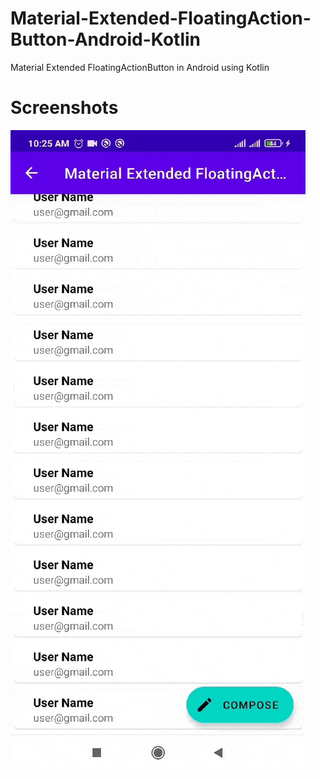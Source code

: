 # Material-Extended-FloatingAction-Button-Android-Kotlin
Material Extended FloatingActionButton in Android using Kotlin

# Screenshots
![alt text](https://github.com/myaqoob7/Material-Extended-FloatingAction-Button-Android-Kotlin/blob/master/Screenshots/screengif.gif?raw=true)
